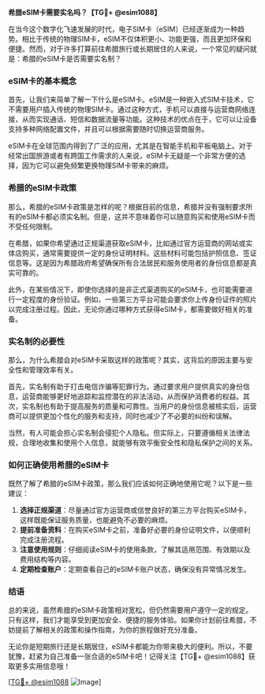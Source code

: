 **希腊eSIM卡需要实名吗？【TG💪+ @esim1088】**

在当今这个数字化飞速发展的时代，电子SIM卡（eSIM）已经逐渐成为一种趋势。相比于传统的物理SIM卡，eSIM不仅体积更小、功能更强，而且更加环保和便捷。然而，对于许多打算前往希腊旅行或长期居住的人来说，一个常见的疑问就是：希腊的eSIM卡是否需要实名制？

### eSIM卡的基本概念

首先，让我们来简单了解一下什么是eSIM卡。eSIM是一种嵌入式SIM卡技术，它不需要用户插入传统的物理SIM卡。通过这种方式，手机可以直接与运营商网络连接，从而实现通话、短信和数据流量等功能。这种技术的优点在于，它可以让设备支持多种网络配置文件，并且可以根据需要随时切换运营商服务。

eSIM卡在全球范围内得到了广泛的应用，尤其是在智能手机和平板电脑上。对于经常出国旅游或者有跨国工作需求的人来说，eSIM卡无疑是一个非常方便的选择，因为它可以避免频繁更换物理SIM卡带来的麻烦。

### 希腊的eSIM卡政策

那么，希腊的eSIM卡政策是怎样的呢？根据目前的信息，希腊并没有强制要求所有的eSIM卡都必须实名制。但是，这并不意味着你可以随意购买和使用eSIM卡而不受任何限制。

在希腊，如果你希望通过正规渠道获取eSIM卡，比如通过官方运营商的网站或实体店购买，通常需要提供一定的身份证明材料。这些材料可能包括护照信息、签证信息等。这是因为希腊政府希望确保所有合法居民和服务使用者的身份信息都是真实可靠的。

此外，在某些情况下，即使你选择的是非正式渠道购买的eSIM卡，也可能需要进行一定程度的身份验证。例如，一些第三方平台可能会要求你上传身份证件的照片以完成注册过程。因此，无论你通过哪种方式获得eSIM卡，都需要做好相关的准备。

### 实名制的必要性

那么，为什么希腊会对eSIM卡采取这样的政策呢？其实，这背后的原因主要与安全性和管理效率有关。

首先，实名制有助于打击电信诈骗等犯罪行为。通过要求用户提供真实的身份信息，运营商能够更好地追踪和监控潜在的非法活动，从而保护消费者的权益。其次，实名制也有助于提高服务的质量和可靠性。当用户的身份信息被核实后，运营商可以提供更加个性化的服务和支持，同时也减少了不必要的纠纷和误解。

当然，有人可能会担心实名制会侵犯个人隐私。但实际上，只要遵循相关法律法规，合理地收集和使用个人信息，就能够有效平衡安全性和隐私保护之间的关系。

### 如何正确使用希腊的eSIM卡

既然了解了希腊的eSIM卡政策，那么我们应该如何正确地使用它呢？以下是一些建议：

1. **选择正规渠道**：尽量通过官方运营商或信誉良好的第三方平台购买eSIM卡，这样既能保证服务质量，也能避免不必要的麻烦。
2. **提前准备资料**：在购买eSIM卡之前，准备好必要的身份证明文件，以便顺利完成注册流程。
3. **注意使用规则**：仔细阅读eSIM卡的使用条款，了解其适用范围、有效期以及费用结构等内容。
4. **定期检查账户**：定期查看自己的eSIM卡账户状态，确保没有异常情况发生。

### 结语

总的来说，虽然希腊的eSIM卡政策相对宽松，但仍然需要用户遵守一定的规定。只有这样，我们才能享受到更加安全、便捷的服务体验。如果你计划前往希腊，不妨提前了解相关的政策和操作指南，为你的旅程做好充分准备。

无论你是短期旅行还是长期居住，eSIM卡都能为你带来极大的便利。所以，不要犹豫，赶紧为自己准备一张合适的eSIM卡吧！记得关注【TG💪+ @esim1088】获取更多实用信息哦！

[[TG💪+ @esim1088](https://t.me/s/esim1088) ![Image](https://i.postimg.cc/4NQfJmqS/Snipaste-2025-05-13-00-14-12.png)]